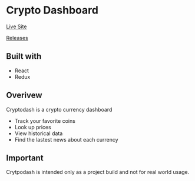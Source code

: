 # Crypto Dashboard

[Live Site](http://crypto.justinspegele.com/)

[Releases](https://github.com/jspegele/cryptodash/releases)

## Built with
- React
- Redux


## Overivew
Cryptodash is a crypto currency dashboard
- Track your favorite coins
- Look up prices
- View historical data
- Find the lastest news about each currency

## Important
Crytpodash is intended only as a project build and not for real world usage.
